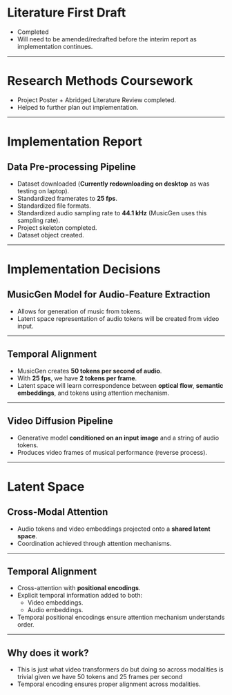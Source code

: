 # Literature First Draft
- Completed
- Will need to be amended/redrafted before the interim report as implementation continues.

---

# Research Methods Coursework
- Project Poster + Abridged Literature Review completed.
- Helped to further plan out implementation.

---

# Implementation Report
## Data Pre-processing Pipeline
- Dataset downloaded (**Currently redownloading on desktop** as was testing on laptop).
- Standardized framerates to **25 fps**.
- Standardized file formats.
- Standardized audio sampling rate to **44.1 kHz** (MusicGen uses this sampling rate).
- Project skeleton completed.
- Dataset object created.

---

# Implementation Decisions
## MusicGen Model for Audio-Feature Extraction
- Allows for generation of music from tokens.
- Latent space representation of audio tokens will be created from video input.

---

## Temporal Alignment
- MusicGen creates **50 tokens per second of audio**.
- With **25 fps**, we have **2 tokens per frame**.
- Latent space will learn correspondence between **optical flow**, **semantic embeddings**, and tokens using attention mechanism.

---

## Video Diffusion Pipeline
- Generative model **conditioned on an input image** and a string of audio tokens.
- Produces video frames of musical performance (reverse process).

---

# Latent Space
## Cross-Modal Attention
- Audio tokens and video embeddings projected onto a **shared latent space**.
- Coordination achieved through attention mechanisms.

---

## Temporal Alignment
- Cross-attention with **positional encodings**.
- Explicit temporal information added to both:
  - Video embeddings.
  - Audio embeddings.
- Temporal positional encodings ensure attention mechanism understands order.

---

## Why does it work?
 - This is just what video transformers do but doing so across modalities is trivial given we have 50 tokens and 25 frames per second
- Temporal encoding ensures proper alignment across modalities.
